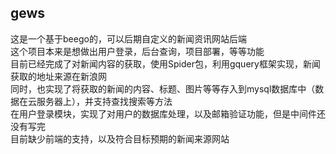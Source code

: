 ## gews
这是一个基于beego的，可以后期自定义的新闻资讯网站后端<br>
这个项目本来是想做出用户登录，后台查询，项目部署，等等功能<br>
目前已经完成了对新闻内容的获取，使用Spider包，利用gquery框架实现，新闻获取的地址来源在新浪网<br>
同时，也实现了将获取的新闻的内容、标题、图片等等存入到mysql数据库中（数据在云服务器上），并支持查找搜索等方法<br>
在用户登录模块，实现了对用户的数据库处理，以及邮箱验证功能，但是中间件还没有写完<br>
目前缺少前端的支持，以及符合目标预期的新闻来源网站<br>
